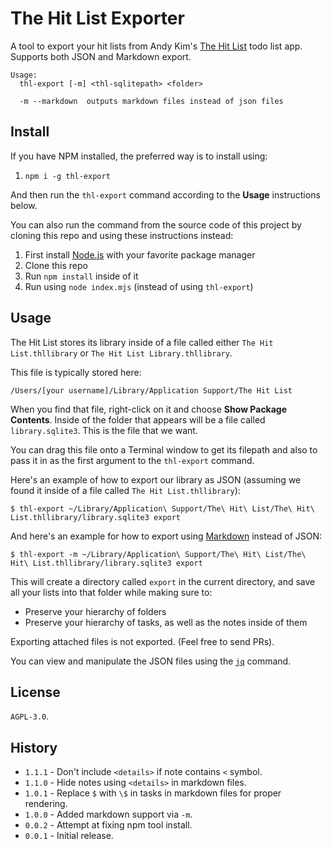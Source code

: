 # The Hit List Exporter

A tool to export your hit lists from Andy Kim's [The Hit List](https://www.karelia.com/products/the-hit-list/mac.html) todo list app. Supports both JSON and Markdown export.

```
Usage:
  thl-export [-m] <thl-sqlitepath> <folder>

  -m --markdown  outputs markdown files instead of json files
```

## Install

If you have NPM installed, the preferred way is to install using:

1. `npm i -g thl-export`

And then run the `thl-export` command according to the **Usage** instructions below.

You can also run the command from the source code of this project by cloning this repo and using these instructions instead:

1. First install [Node.js](https://nodejs.org/) with your favorite package manager
2. Clone this repo
3. Run `npm install` inside of it
4. Run using `node index.mjs` (instead of using `thl-export`)

## Usage

The Hit List stores its library inside of a file called either `The Hit List.thllibrary` or `The Hit List Library.thllibrary`.

This file is typically stored here:

```
/Users/[your username]/Library/Application Support/The Hit List
```

When you find that file, right-click on it and choose **Show Package Contents**. Inside of the folder that appears will be a file called `library.sqlite3`. This is the file that we want.

You can drag this file onto a Terminal window to get its filepath and also to pass it in as the first argument to the `thl-export` command.

Here's an example of how to export our library as JSON (assuming we found it inside of a file called `The Hit List.thllibrary`):

```
$ thl-export ~/Library/Application\ Support/The\ Hit\ List/The\ Hit\ List.thllibrary/library.sqlite3 export
```

And here's an example for how to export using [Markdown](https://en.wikipedia.org/wiki/Markdown) instead of JSON:

```
$ thl-export -m ~/Library/Application\ Support/The\ Hit\ List/The\ Hit\ List.thllibrary/library.sqlite3 export
```

This will create a directory called `export` in the current directory, and save all your lists into that folder while making sure to:

- Preserve your hierarchy of folders
- Preserve your hierarchy of tasks, as well as the notes inside of them

Exporting attached files is not exported. (Feel free to send PRs).

You can view and manipulate the JSON files using the [`jq`](https://jqlang.github.io/jq/) command.

## License

`AGPL-3.0`.

## History

- `1.1.1` - Don't include `<details>` if note contains `<` symbol.
- `1.1.0` - Hide notes using `<details>` in markdown files.
- `1.0.1` - Replace `$` with `\$` in tasks in markdown files for proper rendering.
- `1.0.0` - Added markdown support via `-m`.
- `0.0.2` - Attempt at fixing npm tool install.
- `0.0.1` - Initial release.
